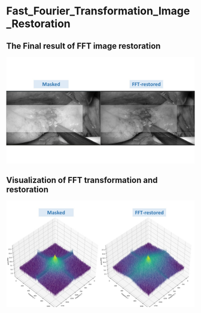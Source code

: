 # Fast_Fourier_Transformation_Image_Restoration
## The Final result of FFT image restoration
![Model will choose the picture with conversation fit your input](Demo/LH_real.jpg)
## Visualization of FFT transformation and restoration
![Model will choose the picture with conversation fit your input](Demo/LH_FFT.jpg)
